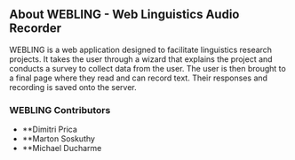## About WEBLING - Web Linguistics Audio Recorder

WEBLING is a web application designed to facilitate linguistics research projects. It takes the user through a wizard that explains the project and conducts a survey to collect data from the user. The user is then brought to a final page where they read and can record text. Their responses and recording is saved onto the server.

### WEBLING Contributors

- **Dimitri Prica
- **Marton Soskuthy
- **Michael Ducharme

